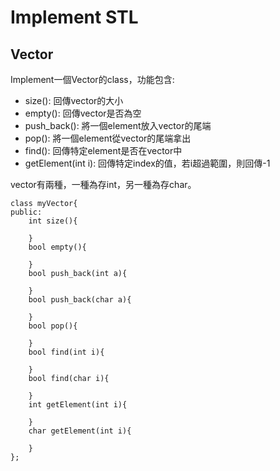 # Implement STL

## Vector

Implement一個Vector的class，功能包含:
* size(): 回傳vector的大小
* empty(): 回傳vector是否為空
* push_back(): 將一個element放入vector的尾端
* pop(): 將一個element從vector的尾端拿出
* find(): 回傳特定element是否在vector中
* getElement(int i): 回傳特定index的值，若i超過範圍，則回傳-1

vector有兩種，一種為存int，另一種為存char。


```cpp=1
class myVector{
public:
    int size(){
    
    }
    bool empty(){
    
    }
    bool push_back(int a){
    
    }
    bool push_back(char a){
    
    }
    bool pop(){
    
    }
    bool find(int i){
    
    }
    bool find(char i){
    
    }
    int getElement(int i){
        
    }
    char getElement(int i){
    
    }
};
```